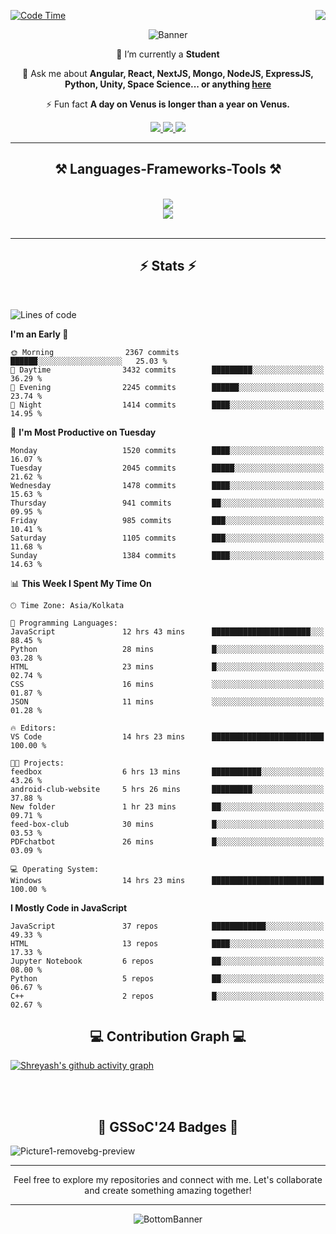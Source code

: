 <div>
 
<img align="right" src="https://visitor-badge.laobi.icu/badge?page_id=shreyash3087.shreyash3087" />

 [![Code Time](https://wakatime.com/badge/user/cd5f70df-e644-46f4-a03b-e1ce78615131.svg)](https://wakatime.com/@cd5f70df-e644-46f4-a03b-e1ce78615131)
 
</div>


<div align="center">
 
![Banner](https://github.com/user-attachments/assets/fe33d289-b057-4d85-ad76-3103802aa9e1)

</div>


<div align="center">
 
 🔭 I’m currently a **Student** 

💬 Ask me about **Angular, React, NextJS, Mongo, NodeJS, ExpressJS, Python, Unity, Space Science... or anything [here](https://github.com/shreyash3087/shreyash3087/issues)**

⚡ Fun fact **A day on Venus is longer than a year on Venus.**

</div>
 
<div align="center"> 
  <a href="mailto:shreyash3087@gmail.com">
    <img src="https://img.shields.io/badge/Gmail-333333?style=for-the-badge&logo=gmail&logoColor=red" />
  </a>
  <a href="https://www.linkedin.com/in/shreyash-srivastava-1a1161280" target="_blank">
    <img src="https://img.shields.io/badge/LinkedIn-0077B5?style=for-the-badge&logo=linkedin&logoColor=white" target="_blank" />
  </a>
  <a href="https://github.com/shreyash3087" target="_blank">
     <img src="https://img.shields.io/badge/Github-FF5722?style=for-the-badge&logo=github&logoColor=white" target="_blank" />
  </a>
</div>
<hr/>
 
<h2 align="center">⚒️ Languages-Frameworks-Tools ⚒️</h2>
<br/>
<div align="center">
    <img src="https://skillicons.dev/icons?i=react,bootstrap,html,css,vscode,github,figma,cpp,vercel,netlify" /><br>
    <img src="https://skillicons.dev/icons?i=tailwind,git,nodejs,python,javascript,typescript,express,firebase,mongodb,nextjs,unity,azure,blender" /><br>
</div>

<br/>
<hr/>

<h2 align="center">⚡ Stats ⚡</h2>

<br>
<div>
 
 
<!--START_SECTION:waka-->
![Lines of code](https://img.shields.io/badge/From%20Hello%20World%20I%27ve%20Written-5.0%20million%20lines%20of%20code-blue)

**I'm an Early 🐤** 

```text
🌞 Morning                2367 commits        ██████░░░░░░░░░░░░░░░░░░░   25.03 % 
🌆 Daytime                3432 commits        █████████░░░░░░░░░░░░░░░░   36.29 % 
🌃 Evening                2245 commits        ██████░░░░░░░░░░░░░░░░░░░   23.74 % 
🌙 Night                  1414 commits        ████░░░░░░░░░░░░░░░░░░░░░   14.95 % 
```
📅 **I'm Most Productive on Tuesday** 

```text
Monday                   1520 commits        ████░░░░░░░░░░░░░░░░░░░░░   16.07 % 
Tuesday                  2045 commits        █████░░░░░░░░░░░░░░░░░░░░   21.62 % 
Wednesday                1478 commits        ████░░░░░░░░░░░░░░░░░░░░░   15.63 % 
Thursday                 941 commits         ██░░░░░░░░░░░░░░░░░░░░░░░   09.95 % 
Friday                   985 commits         ███░░░░░░░░░░░░░░░░░░░░░░   10.41 % 
Saturday                 1105 commits        ███░░░░░░░░░░░░░░░░░░░░░░   11.68 % 
Sunday                   1384 commits        ████░░░░░░░░░░░░░░░░░░░░░   14.63 % 
```


📊 **This Week I Spent My Time On** 

```text
🕑︎ Time Zone: Asia/Kolkata

💬 Programming Languages: 
JavaScript               12 hrs 43 mins      ██████████████████████░░░   88.45 % 
Python                   28 mins             █░░░░░░░░░░░░░░░░░░░░░░░░   03.28 % 
HTML                     23 mins             █░░░░░░░░░░░░░░░░░░░░░░░░   02.74 % 
CSS                      16 mins             ░░░░░░░░░░░░░░░░░░░░░░░░░   01.87 % 
JSON                     11 mins             ░░░░░░░░░░░░░░░░░░░░░░░░░   01.28 % 

🔥 Editors: 
VS Code                  14 hrs 23 mins      █████████████████████████   100.00 % 

🐱‍💻 Projects: 
feedbox                  6 hrs 13 mins       ███████████░░░░░░░░░░░░░░   43.26 % 
android-club-website     5 hrs 26 mins       █████████░░░░░░░░░░░░░░░░   37.88 % 
New folder               1 hr 23 mins        ██░░░░░░░░░░░░░░░░░░░░░░░   09.71 % 
feed-box-club            30 mins             █░░░░░░░░░░░░░░░░░░░░░░░░   03.53 % 
PDFchatbot               26 mins             █░░░░░░░░░░░░░░░░░░░░░░░░   03.09 % 

💻 Operating System: 
Windows                  14 hrs 23 mins      █████████████████████████   100.00 % 
```

**I Mostly Code in JavaScript** 

```text
JavaScript               37 repos            ████████████░░░░░░░░░░░░░   49.33 % 
HTML                     13 repos            ████░░░░░░░░░░░░░░░░░░░░░   17.33 % 
Jupyter Notebook         6 repos             ██░░░░░░░░░░░░░░░░░░░░░░░   08.00 % 
Python                   5 repos             ██░░░░░░░░░░░░░░░░░░░░░░░   06.67 % 
C++                      2 repos             █░░░░░░░░░░░░░░░░░░░░░░░░   02.67 % 
```




<!--END_SECTION:waka-->

</div>

<div>
  <div align="center" ><h2 align="center">💻 Contribution Graph 💻</h2></div>
 
  [![Shreyash's github activity graph](https://github-readme-activity-graph.vercel.app/graph?username=shreyash3087&hide_border=true&theme=github)](https://github.com/ashutosh00710/github-readme-activity-graph)
 
</div>

<br/><br/>

<h2 align="center">🔰 GSSoC'24 Badges 🔰</h2>

![Picture1-removebg-preview](https://github.com/user-attachments/assets/4ece96a5-043a-44df-b51b-40738d3603ff)

<div align="center"> 
  <hr/>
  Feel free to explore my repositories and connect with me. Let's collaborate and create something amazing together!
  <hr/>
</div>

<div align="center">
 
![BottomBanner](https://github.com/user-attachments/assets/7afe064f-9b9f-401d-bec1-35c8625bb3dc)

</div>

